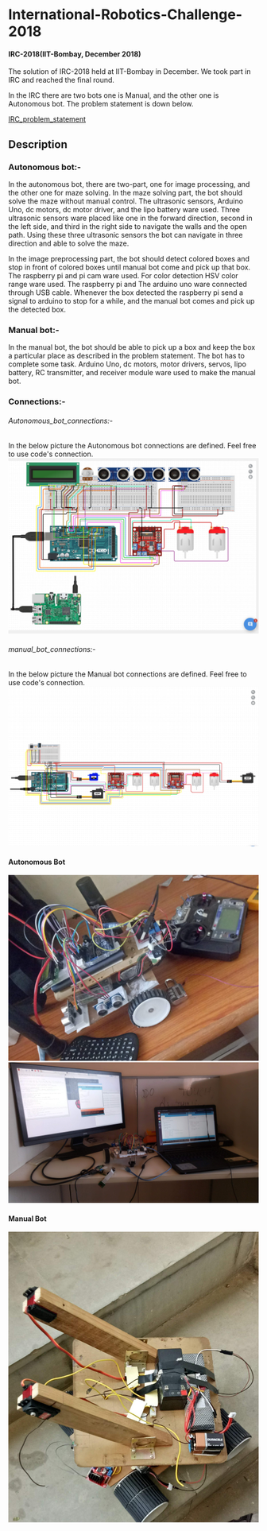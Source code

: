 # International-Robotics-Challenge-2018
#### IRC-2018(IIT-Bombay, December 2018)

The solution of IRC-2018 held at IIT-Bombay in December. We took part in IRC and reached the final round.

In the IRC there are two bots one is Manual, and the other one is Autonomous bot. The problem statement is down below.

[IRC_problem_statement](https://github.com/ankitgc1/International-Robotics-Challenge-2018/blob/master/IRC_problem_statement.pdf)

## Description 
### Autonomous bot:-
  In the autonomous bot, there are two-part, one for image processing, and the other one for maze solving. In the maze solving part, the bot should solve the maze without manual control. The ultrasonic sensors, Arduino Uno, dc motors, dc motor driver, and the lipo battery ware used. Three ultrasonic sensors ware placed like one in the forward direction, second in the left side, and third in the right side to navigate the walls and the open path. Using these three ultrasonic sensors the bot can navigate in three direction and able to solve the maze.
  
   In the image preprocessing part, the bot should detect colored boxes and stop in front of colored boxes until manual bot come and pick up that box. The raspberry pi and pi cam ware used. For color detection HSV color range ware used. The raspberry pi and The arduino uno ware connected through USB cable. Whenever the box detected the raspberry pi send a signal to arduino to stop for a while, and the manual bot comes and pick up the detected box.

### Manual bot:-
  In the manual bot, the bot should be able to pick up a box and keep the box a particular place as described in the problem statement. The bot has to complete some task. Arduino Uno, dc motors, motor drivers, servos, lipo battery, RC transmitter, and receiver module ware used to make the manual bot.
  

### Connections:-
###### Autonomous_bot_connections:- 
In the below picture the Autonomous bot connections are defined. Feel free to use code's connection.
![alt text](https://github.com/ankitgc1/International-Robotics-Challenge-2018/blob/master/images/Autonomous_bot_connections.jpg)

###### manual_bot_connections:-
In the below picture the Manual bot connections are defined. Feel free to use code's connection.
![alt text](https://github.com/ankitgc1/International-Robotics-Challenge-2018/blob/master/images/manual_bot_connections.png)

#### Autonomous Bot
![alt text](https://github.com/ankitgc1/International-Robotics-Challenge-2018/blob/master/images/autonomous_bot2.jpg)
![alt text](https://github.com/ankitgc1/International-Robotics-Challenge-2018/blob/master/images/autonomous_bot.jpg)

#### Manual Bot
![alt text](https://github.com/ankitgc1/International-Robotics-Challenge-2018/blob/master/images/Manual_bot.jpg)
